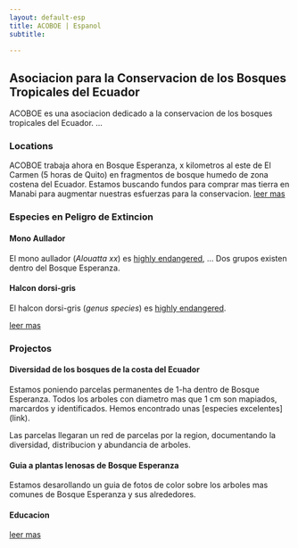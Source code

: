```yaml
---
layout: default-esp
title: ACOBOE | Espanol
subtitle: 

---
```


<!--photo section-->


<h2>Asociacion para la Conservacion de los Bosques Tropicales del Ecuador</h2>
ACOBOE es una asociacion dedicado a la conservacion de los bosques tropicales del Ecuador. ...


<h3>Locations</h3>

ACOBOE trabaja ahora en Bosque Esperanza, x kilometros al este de El Carmen (5 horas de Quito) en fragmentos de bosque humedo de zona costena del Ecuador. Estamos buscando fundos para comprar mas tierra en Manabi para augmentar nuestras esfuerzas para la conservacion. [leer mas](../locations.html)

<h3>Especies en Peligro de Extincion</h3>

#### Mono Aullador

El mono aullador (*Alouatta xx*) es [highly endangered](link), ... Dos grupos existen dentro del Bosque Esperanza.


#### Halcon dorsi-gris
El halcon dorsi-gris (*genus species*) es [highly endangered](link). 

[leer mas](../endangered-species.html)


<h3>Projectos</h3>

#### Diversidad de los bosques de la costa del Ecuador

Estamos poniendo parcelas permanentes de 1-ha dentro de Bosque Esperanza. Todos los arboles con diametro mas que 1 cm son mapiados, marcardos y identificados. Hemos encontrado unas [especies excelentes] (link). 

Las parcelas llegaran un red de parcelas por la region, documentando la diversidad, distribucion y abundancia de arboles.


#### Guia a plantas lenosas de Bosque Esperanza

Estamos desarollando un guia de fotos de color sobre los arboles mas comunes de Bosque Esperanza y sus alrededores.


#### Educacion

[leer mas](../projects.html)





